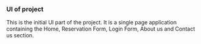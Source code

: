 ### UI of project

This is the initial UI part of the project.
It is a single page application containing the Home, Reservation Form, Login Form, About us and Contact us section.
